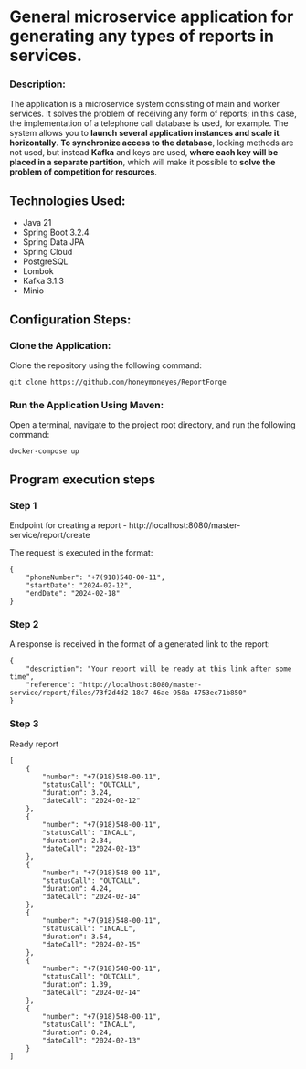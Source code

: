 # General microservice application for generating any types of reports in services.
### Description:
The application is a microservice system consisting of main and worker services. It solves the problem of receiving any form of reports; in this case, the implementation of a telephone call database is used, for example. The system allows you to **launch several application instances and scale it horizontally**. **To synchronize access to the database**, locking methods are not used, but instead **Kafka** and keys are used, **where each key will be placed in a separate partition**, which will make it possible to **solve the problem of competition for resources**.

## Technologies Used:
+ Java 21
+ Spring Boot 3.2.4
+ Spring Data JPA
+ Spring Cloud
+ PostgreSQL
+ Lombok
+ Kafka 3.1.3
+ Minio

## Configuration Steps:

### Clone the Application:

Clone the repository using the following command:

```
git clone https://github.com/honeymoneyes/ReportForge
```

### Run the Application Using Maven:
Open a terminal, navigate to the project root directory, and run the following command:

```
docker-compose up
```
## Program execution steps
### Step 1
Endpoint for creating a report - http://localhost:8080/master-service/report/create

The request is executed in the format:
```
{
    "phoneNumber": "+7(918)548-00-11",
    "startDate": "2024-02-12",
    "endDate": "2024-02-18"
}
```

### Step 2
A response is received in the format of a generated link to the report:
```
{
    "description": "Your report will be ready at this link after some time",
    "reference": "http://localhost:8080/master-service/report/files/73f2d4d2-18c7-46ae-958a-4753ec71b850"
}
```

### Step 3
Ready report
```
[
    {
        "number": "+7(918)548-00-11",
        "statusCall": "OUTCALL",
        "duration": 3.24,
        "dateCall": "2024-02-12"
    },
    {
        "number": "+7(918)548-00-11",
        "statusCall": "INCALL",
        "duration": 2.34,
        "dateCall": "2024-02-13"
    },
    {
        "number": "+7(918)548-00-11",
        "statusCall": "OUTCALL",
        "duration": 4.24,
        "dateCall": "2024-02-14"
    },
    {
        "number": "+7(918)548-00-11",
        "statusCall": "INCALL",
        "duration": 3.54,
        "dateCall": "2024-02-15"
    },
    {
        "number": "+7(918)548-00-11",
        "statusCall": "OUTCALL",
        "duration": 1.39,
        "dateCall": "2024-02-14"
    },
    {
        "number": "+7(918)548-00-11",
        "statusCall": "INCALL",
        "duration": 0.24,
        "dateCall": "2024-02-13"
    }
]
```
